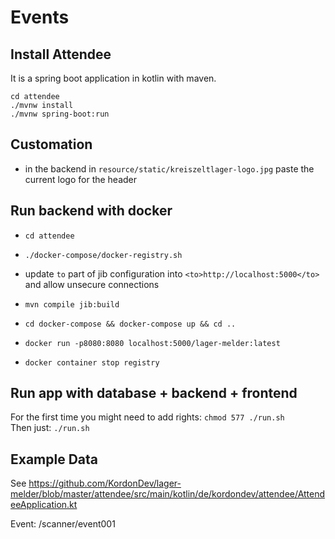 # Events

## Install Attendee
It is a spring boot application in kotlin with maven.

```
cd attendee
./mvnw install
./mvnw spring-boot:run
```

## Customation
* in the backend in `resource/static/kreiszeltlager-logo.jpg` paste the current logo for the header

## Run backend with docker
* `cd attendee`
* `./docker-compose/docker-registry.sh`
* update `to` part of jib configuration into `<to>http://localhost:5000</to>` and allow unsecure connections
* `mvn compile jib:build`
* `cd docker-compose && docker-compose up && cd ..`
* `docker run -p8080:8080 localhost:5000/lager-melder:latest`

* `docker container stop registry`

## Run app with database + backend + frontend
For the first time you might need to add rights: `chmod 577 ./run.sh` <br/>
Then just: `./run.sh`

## Example Data
See https://github.com/KordonDev/lager-melder/blob/master/attendee/src/main/kotlin/de/kordondev/attendee/AttendeeApplication.kt

Event: <frontendUrl>/scanner/event001
